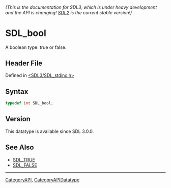 ###### (This is the documentation for SDL3, which is under heavy development and the API is changing! [SDL2](https://wiki.libsdl.org/SDL2/) is the current stable version!)
# SDL_bool

A boolean type: true or false.

## Header File

Defined in [<SDL3/SDL_stdinc.h>](https://github.com/libsdl-org/SDL/blob/main/include/SDL3/SDL_stdinc.h)

## Syntax

```c
typedef int SDL_bool;
```

## Version

This datatype is available since SDL 3.0.0.

## See Also

* [SDL_TRUE](SDL_TRUE)
* [SDL_FALSE](SDL_FALSE)

----
[CategoryAPI](CategoryAPI), [CategoryAPIDatatype](CategoryAPIDatatype)

